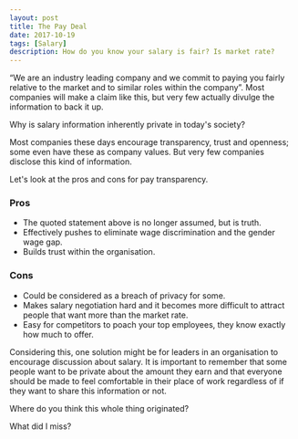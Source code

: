 ```yaml
---
layout: post
title: The Pay Deal
date: 2017-10-19
tags: [Salary]
description: How do you know your salary is fair? Is market rate?
---
```


“We are an industry leading company and we commit to paying you fairly relative to the market and to similar roles within the company”. Most companies will make a claim like this, but very few actually divulge the information to back it up.

Why is salary information inherently private in today's society?

Most companies these days encourage transparency, trust and openness; some even have these as company values. But very few companies disclose this kind of information.

Let's look at the pros and cons for pay transparency.

### Pros

+ The quoted statement above is no longer assumed, but is truth.
+ Effectively pushes to eliminate wage discrimination and the gender wage gap.
+ Builds trust within the organisation.

### Cons

- Could be considered as a breach of privacy for some.
- Makes salary negotiation hard and it becomes more difficult to attract people that want more than the market rate.
- Easy for competitors to poach your top employees, they know exactly how much to offer.

Considering this, one solution might be for leaders in an organisation to encourage discussion about salary. It is important to remember that some people want to be private about the amount they earn and that everyone should be made to feel comfortable in their place of work regardless of if they want to share this information or not.

Where do you think this whole thing originated?

What did I miss?